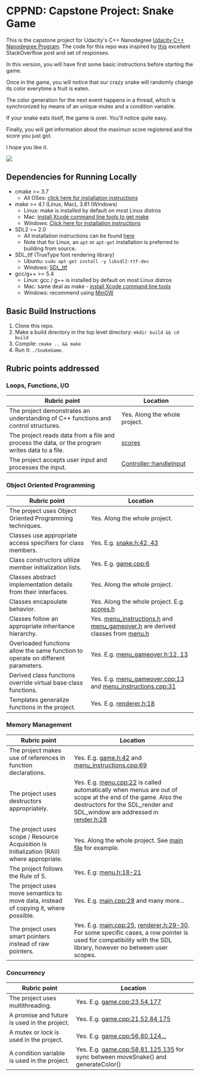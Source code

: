# CPPND: Capstone Project: Snake Game

This is the capstone project for Udacity's C++ Nanodegree [Udacity C++ Nanodegree Program](https://www.udacity.com/course/c-plus-plus-nanodegree--nd213). The code for this repo was inspired by [this](https://codereview.stackexchange.com/questions/212296/snake-game-in-c-with-sdl) excellent StackOverflow post and set of responses.

In this version, you will have first some basic instructions before starting the game.

Once in the game, you will notice that our crazy snake will randomly change its color everytime a fruit is eaten.

The color generation for the next event happens in a thread, which is synchronized by means of an unique mutex and a condition variable.

If your snake eats itself, the game is over. You'll notice quite easy.

Finally, you will get information about the maximun score registered and the score you just got.

I hope you like it.

<img src="snake_game.gif"/>

## Dependencies for Running Locally
* cmake >= 3.7
  * All OSes: [click here for installation instructions](https://cmake.org/install/)
* make >= 4.1 (Linux, Mac), 3.81 (Windows)
  * Linux: make is installed by default on most Linux distros
  * Mac: [install Xcode command line tools to get make](https://developer.apple.com/xcode/features/)
  * Windows: [Click here for installation instructions](http://gnuwin32.sourceforge.net/packages/make.htm)
* SDL2 >= 2.0
  * All installation instructions can be found [here](https://wiki.libsdl.org/Installation)
  * Note that for Linux, an `apt` or `apt-get` installation is preferred to building from source.
* SDL_ttf (TrueType font rendering library)
  * Ubuntu: `sudo apt-get install -y libsdl2-ttf-dev`
  * Windows: [SDL_ttf](https://www.libsdl.org/projects/SDL_ttf/)
* gcc/g++ >= 5.4
  * Linux: gcc / g++ is installed by default on most Linux distros
  * Mac: same deal as make - [install Xcode command line tools](https://developer.apple.com/xcode/features/)
  * Windows: recommend using [MinGW](http://www.mingw.org/)

## Basic Build Instructions

1. Clone this repo.
2. Make a build directory in the top level directory: `mkdir build && cd build`
3. Compile: `cmake .. && make`
4. Run it: `./SnakeGame`.


## Rubric points addressed

### Loops, Functions, I/O
| Rubric point  | Location |
| ------------- | ------------- |
| The project demonstrates an understanding of C++ functions and control structures.  |   Yes. Along the whole project.
| The project reads data from a file and process the data, or the program writes data to a file.  | [scores](src/scores.cpp)
| The project accepts user input and processes the input.  |   [Controller::handleInput](src/controller.cpp)

### Object Oriented Programming
| Rubric point  | Location |
| ------------- | ------------- |
| The project uses Object Oriented Programming techniques.  |   Yes. Along the whole project.
| Classes use appropriate access specifiers for class members. | Yes. E.g. [snake.h:42, 43](src/snake.cpp)
| Class constructors utilize member initialization lists. | Yes. E.g. [game.cpp:6](src/game.cpp)
| Classes abstract implementation details from their interfaces. | Yes. Along the whole project.
| Classes encapsulate behavior. | Yes.  Along the whole project. E.g. [scores.h](src/scores.h)
| Classes follow an appropriate inheritance hierarchy. | Yes. [menu_instructions.h](src/menu_instructions.h) and [menu_gameover.h](src/menu_gameover.h) are derived classes from [menu.h](src/menu.h)
| Overloaded functions allow the same function to operate on different parameters. | Yes. E.g. [menu_gameover.h:12, 13](src/menu_gameover.h)
| Derived class functions override virtual base class functions. | Yes. E.g. [menu_gameover.cpp:13](src/menu_gameover.cpp) and [menu_instructions.cpp:31](src/menu_instructions.cpp)
| Templates generalize functions in the project. | Yes. E.g. [renderer.h:18](src/renderer.h)

### Memory Management
| Rubric point  | Location |
| ------------- | ------------- |
| The project makes use of references in function declarations.  |  Yes. E.g. [game.h:42](src/game.h) and [menu_instructions.cpp:69](src/menu_instructions.cpp)
| The project uses destructors appropriately. | Yes. E.g. [menu.cpp:22](src/menu.cpp) is called automatically when menus are out of scope at the end of the game. Also the destructors for the SDL_render and SDL_window are addressed in [render.h:28](src/render.h)
| The project uses scope / Resource Acquisition Is Initialization (RAII) where appropriate. | Yes. Along the whole project. See [main file](src/main.cpp) for example.
| The project follows the Rule of 5. | Yes. E.g: [menu.h:18-21](src/menu.h)
| The project uses move semantics to move data, instead of copying it, where possible. | Yes. E.g. [main.cpp:28](src/main.cpp) and many more...
| The project uses smart pointers instead of raw pointers. | Yes. E.g. [main.cpp:25](src/main.cpp), [renderer.h:29-30](src/renderer.h). For some specific cases, a row pointer is used for compatibility with the SDL library, however no between user scopes.

### Concurrency
| Rubric point  | Location |
| ------------- | ------------- |
| The project uses multithreading. | Yes. E.g. [game.cpp:23,54,177](src/game.cpp)
| A promise and future is used in the project. | Yes. E.g. [game.cpp:21,52,84,175](src/game.cpp)
| A mutex or lock is used in the project. | Yes. E.g. [game.cpp:56,80,124...](src/game.cpp)
| A condition variable is used in the project. | Yes. E.g. [game.cpp:58,81,125,135](src/game.cpp) for sync between moveSnake() and generateColor()
